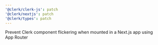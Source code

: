 ```yaml
---
'@clerk/clerk-js': patch
'@clerk/nextjs': patch
'@clerk/types': patch
---
```


Prevent Clerk component flickering when mounted in a Next.js app using App Router
